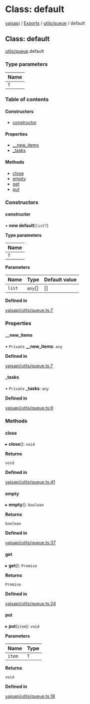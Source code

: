 # Class: default

[yajsapi](../yajsapi.md) / [Exports](../modules/) / [utils/queue](../modules/utils_queue.md) / default

## Class: default

[utils/queue](../modules/utils_queue.md).default

### Type parameters

| Name |
| :--- |
| `T` |

### Table of contents

#### Constructors

* [constructor](utils_queue.default.md#constructor)

#### Properties

* [\_\_new\_items](utils_queue.default.md#__new_items)
* [\_tasks](utils_queue.default.md#_tasks)

#### Methods

* [close](utils_queue.default.md#close)
* [empty](utils_queue.default.md#empty)
* [get](utils_queue.default.md#get)
* [put](utils_queue.default.md#put)

### Constructors

#### constructor

• **new default**\(`list?`\)

**Type parameters**

| Name |
| :--- |
| `T` |

**Parameters**

| Name | Type | Default value |
| :--- | :--- | :--- |
| `list` | `any`\[\] | \[\] |

**Defined in**

[yajsapi/utils/queue.ts:7](https://github.com/golemfactory/yajsapi/blob/8f42a91/yajsapi/utils/queue.ts#L7)

### Properties

#### \_\_new\_items

• `Private` **\_\_new\_items**: `any`

**Defined in**

[yajsapi/utils/queue.ts:7](https://github.com/golemfactory/yajsapi/blob/8f42a91/yajsapi/utils/queue.ts#L7)

#### \_tasks

• `Private` **\_tasks**: `any`

**Defined in**

[yajsapi/utils/queue.ts:6](https://github.com/golemfactory/yajsapi/blob/8f42a91/yajsapi/utils/queue.ts#L6)

### Methods

#### close

▸ **close**\(\): `void`

**Returns**

`void`

**Defined in**

[yajsapi/utils/queue.ts:41](https://github.com/golemfactory/yajsapi/blob/8f42a91/yajsapi/utils/queue.ts#L41)

#### empty

▸ **empty**\(\): `boolean`

**Returns**

`boolean`

**Defined in**

[yajsapi/utils/queue.ts:37](https://github.com/golemfactory/yajsapi/blob/8f42a91/yajsapi/utils/queue.ts#L37)

#### get

▸ **get**\(\): `Promise`

**Returns**

`Promise`

**Defined in**

[yajsapi/utils/queue.ts:24](https://github.com/golemfactory/yajsapi/blob/8f42a91/yajsapi/utils/queue.ts#L24)

#### put

▸ **put**\(`item`\): `void`

**Parameters**

| Name | Type |
| :--- | :--- |
| `item` | `T` |

**Returns**

`void`

**Defined in**

[yajsapi/utils/queue.ts:18](https://github.com/golemfactory/yajsapi/blob/8f42a91/yajsapi/utils/queue.ts#L18)


